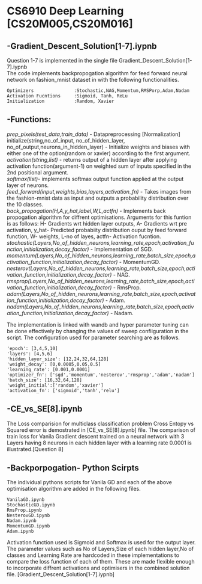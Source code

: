 # CS6910 Deep Learning [CS20M005,CS20M016]

-Gradient_Descent_Solution[1-7].iypnb
-
Question 1-7 is implemented in the single file Gradient_Descent_Solution[1-7].iypnb<br/>
The code implements backpropogation algorithm for feed forward neural network on fashion_mnist dataset in with the following functionalities.
```
Optimizers               :Stochastic,NAG,Momentum,RMSPorp,Adam,Nadam
Activation Fucntions     :Sigmoid, Tanh, ReLu
Initialization           :Random, Xavier
```
-Functions:
-

*prep_pixels(test_data,train_data)* - Datapreprocessing [Normalization]<br/>
initialize(string,no_of_input, no_of_hidden_layer, no_of_output,neurons_in_hidden_layer) - Initialize weights and biases with either one of the option(random or xavier) according to the first argument.<br/>
*activation(string,list)* - returns output of a hidden layer after applying activation function(argument-1) on weighted sum of inputs specified in the 2nd positional argument.<br/>
*softmax(list)*- implements softmax output function applied at the output layer of neurons.<br/>
*feed_forward(input,weights,bias,layers,activation_fn)* - Takes images from the fashion-mnist data as input and outputs a probability distribution over the 10 classes.<br/>
*back_propogation(H,A,y_hat,label,W,L,actfn)* - Implements back propogation algorithm for diffrent optimisations. Arguments for this funtion is as follows: H- Gradients wrt hidden layer outputs, A- Gradients wrt pre activation, y_hat- Predicted probabiity distribution ouput by feed forward function, W- weights, L-no of layes, actfn- Activation fucntion.<br/>
*stochastic(Layers,No_of_hidden_neurons,learning_rate,epoch,activation_function,initialization,decay_factor)* - Implementation of SGD.<br/>
*momentum(Layers,No_of_hidden_neurons,learning_rate,batch_size,epoch,activation_function,initialization,decay_factor)* - MomentumGD.<br/>
*nesterov(Layers,No_of_hidden_neurons,learning_rate,batch_size,epoch,activation_function,initialization,decay_factor)* - NAG.<br/>
*rmsprop(Layers,No_of_hidden_neurons,learning_rate,batch_size,epoch,activation_function,initialization,decay_factor)* - RmsProp.<br/>
*adam(Layers,No_of_hidden_neurons,learning_rate,batch_size,epoch,activation_function,initialization,decay_factor)* - Adam.<br/>
*nadam(Layers,No_of_hidden_neurons,learning_rate,batch_size,epoch,activation_function,initialization,decay_factor)* - Nadam.<br/>

The implementation is linked with wandb and hyper parameter tuning can be done effectively by changing the values of sweep confiiguration in the script. The configuration used for parameter searching are as follows.

```
'epoch': [3,4,5,10]
'layers': [4,5,6]
'hidden_layer_size': [12,24,32,64,128]
'weight_decay': [0,0.0005,0.05,0.5]
'learning_rate': [0.001,0.0001]
'optimizer_fn': ['sgd','momentum','nesterov','rmsprop','adam','nadam']
'batch_size': [16,32,64,128]
'weight_initial':['random','xavier']
'activation_fn': ['sigmoid','tanh','relu']
```

-CE_vs_SE[8].ipynb
-
The Loss comparision for multiclass classification problem Cross Entopy vs Squared error is demostrated in [CE_vs_SE[8].ipynb] file. The comparison of train loss for Vanila Gradient descent trained on a neural network with 3 Layers having 8 neurons in each hidden layer with a learning rate 0.0001 is illustrated.[Question 8]

-Backporpogation- Python Scirpts
-

The individual pythons scripts for Vanila GD and each of the above optimisation algorithm are added in the following files. 
```
VanilaGD.ipynb
StochasticGD.ipynb
RmsProp.ipynb
NesterovGD.ipynb
Nadam.ipynb
MomentumGD.ipynb
Adam.ipynb
```

Activation function used is Sigmoid and Softmax is used for the output layer.  The parameter values such as No of Layers,Size of each hidden layer,No of classes and Learning Rate are hardcoded in these implementations to compare the loss function of each of them. These are made flexible enough to incorporate diffrent activations and optimisers in the combined solution file. [Gradient_Descent_Solution[1-7].iypnb]


